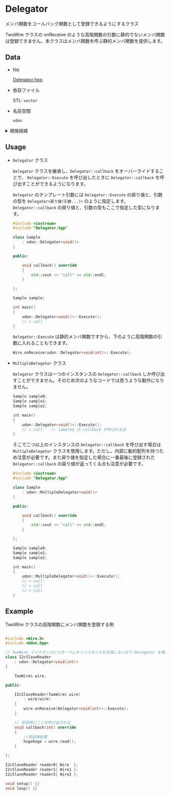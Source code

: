 # Delegator

メンバ関数をコールバック関数として登録できるようにするクラス

TwoWire クラスの onReceive のような高階関数の引数に静的でないメンバ関数は登録できません。本クラスはメンバ関数を呼ぶ静的メンバ関数を提供します。

## Data

-   file

    [Delegator.hpp](../../src/udon/algorithm/Delegator.hpp)

-   依存ファイル

    STL: `vector`

-   名前空間

    `udon`

<details>
<summary>開発経緯</summary>

例えば下のような i2c 通信を使用したスレーブ側の受信クラスを考えます。一見正しそうに見えますが、このコードはエラーになります。`I2cSlaveReader::receiveEvent` 関数が静的関数でないため、`TwoWire::onReceive` 関数の引数に登録することができないからです。

そこで`I2cSlaveReader::receiveEvent` を静的関数にするとなるわけですが、静的関数から通常のメンバ変数にアクセスすることはできないため、`buffer` も静的変数にする必要が出てきます。すると、`I2cSlaveReader` クラスはインスタンス間を複数作成しても `buffer` はインスタンス間で共有されるため複数インスタンス間を作ることができなくなってしまいます。この問題を解消するために `Delegator` を開発しました。

```cpp
class I2cSlaveReader
{

	TwoWire& wire;

	uint8_t buffer[--];

public:

	I2cSlaveReader(TwoWire& wire)
		: wire(wire)
	{
		wire.onReceive(receiveEvent);
	}

	void receiveEvent(int)
	{
		while (wire.available())
		{
			for (auto&& it : buffer)
			{
				it = wire.read();
			}
		}
	}

};

I2cSlaveReader reader0 { Wire  };
I2cSlaveReader reader1 { Wire1 };
```
</details>

## Usage

-   `Delegator` クラス

	`Delegator` クラスを継承し、`Delegator::callback` をオーバーライドすることで、 `Delegator::Execute` を呼び出したときに `Delegator::callback` を呼び出すことができるようになります。

	`Delegator` のテンプレート引数には `Delegator::Execute` の戻り値と、引数の型を `Delegator<戻り値(引数...)>` のように指定します。`Delegator::callback` の戻り値と、引数の型もここで指定した型になります。

	```cpp
	#include <iostream>
	#include "Delegator.hpp"

	class Sample
		: udon::Delegator<void()>
	{

	public:

		void callback() override
		{
			std::cout << "call" << std::endl;
		}

	};

	Sample sample;

	int main()
	{
		udon::Delegator<void()>::Execute();
		// > call
	}
	```

	`Delegator::Execute` は静的メンバ関数ですから、下のように高階関数の引数に入れることもできます。

	```cpp
	Wire.onReceive(udon::Delegator<void(int)>::Execute);
	```

-   `MultipleDelegator` クラス

	`Delegator` クラスは一つのインスタンスの `Delegator::callback` しか呼び出すことができません。そのため次のようなコードでは思うような動作になりません。

	```cpp
	Sample sample0;
	Sample sample1;
	Sample sample2;

	int main()
	{
		udon::Delegator<void()>::Execute();
		// > call    <- sample2 の callback が呼ばれる😢
	}
	```

	そこで二つ以上のインスタンスの `Delegator::callback` を呼び出す場合は `MultipleDelegator` クラスを使用します。ただし、内部に動的配列を持つため注意が必要です。また戻り値を指定した場合に一番最後に登録された `Delegator::callback` の戻り値が返ってくる点も注意が必要です。

	```cpp
	#include <iostream>
	#include "Delegator.hpp"

	class Sample
		: udon::MultipleDelegator<void()>
	{

	public:

		void callback() override
		{
			std::cout << "call" << std::endl;
		}

	};

	Sample sample0;
	Sample sample1;
	Sample sample2;

	int main()
	{
		udon::MultipleDelegator<void()>::Execute();
		// > call
		// > call
		// > call
	}
	```

## Example

TwoWire クラスの高階関数にメンバ関数を登録する例

```cpp

#include <Wire.h>
#include <Udon.hpp>

// TwoWire インスタンスにつき一つしかインスタンスを生成しないので Delegator を使用する
class I2cSlaveReader
	: udon::Delegator<void(int)>
{

	TwoWire& wire;

public:

	I2cSlaveReader(TwoWire& wire)
		: wire(wire)
	{
		wire.onReceive(Delegator<void(int)>::Execute);
	}

	// 受信時にここが呼び出される
	void callback(int) override
	{
		//受信時処理
		hogehoge = wire.read();
	}

};

I2cSlaveReader reader0{ Wire  };
I2cSlaveReader reader1{ Wire1 };
I2cSlaveReader reader2{ Wire2 };

void setup() {}
void loop() {}
```